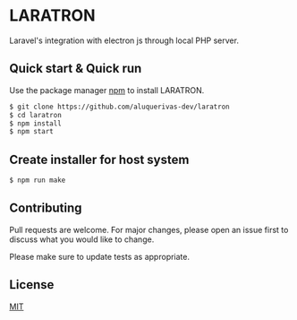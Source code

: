 # LARATRON

Laravel's integration with electron js through local PHP server.

## Quick start & Quick run

Use the package manager [npm](https://nodejs.org) to install LARATRON.

```bash
$ git clone https://github.com/aluquerivas-dev/laratron
$ cd laratron
$ npm install
$ npm start
```
## Create installer for host system

```bash
$ npm run make
```

## Contributing
Pull requests are welcome. For major changes, please open an issue first to discuss what you would like to change.

Please make sure to update tests as appropriate.

## License
[MIT](https://choosealicense.com/licenses/mit/)